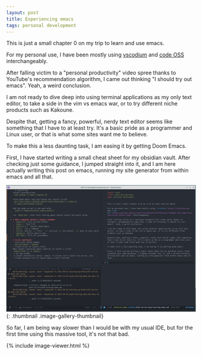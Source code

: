 ```yaml
---
layout: post
title: Experiencing emacs
tags: personal development
---
```

This is just a small chapter 0 on my trip to learn and use emacs.

For my personal use, I have been mostly using [vscodium](https://vscodium.com) and [code OSS](https://github.com/microsoft/vscode/wiki/Differences-between-the-repository-and-Visual-Studio-Code) interchangeably.

After falling victim to a "personal productivity" video spree thanks to YouTube's recommendation algorithm, I came out thinking "I should try out emacs". Yeah, a weird conclusion.

I am not ready to dive deep into using terminal applications as my only text editor, to take a side in the vim vs emacs war, or to try different niche products such as Kakoune.

Despite that, getting a fancy, powerful, nerdy text editor seems like something that I have to at least try. It's a basic pride as a programmer and Linux user, or that is what some sites want me to believe.

To make this a less daunting task, I am easing it by getting Doom Emacs.

First, I have started writing a small cheat sheet for my obsidian vault. After checking just some guidance, I jumped straight into it, and I am here actually writing this post on emacs, running my site generator from within emacs and all that.

![Look mom, I am using emacs!](/assets/images/blog/2023-10-23/emacs.png "Look mom, I am using emacs!"){: .thumbnail .image-gallery-thumbnail}

So far, I am being way slower than I would be with my usual IDE, but for the first time using this massive tool, it's not that bad. 

{% include image-viewer.html %}
